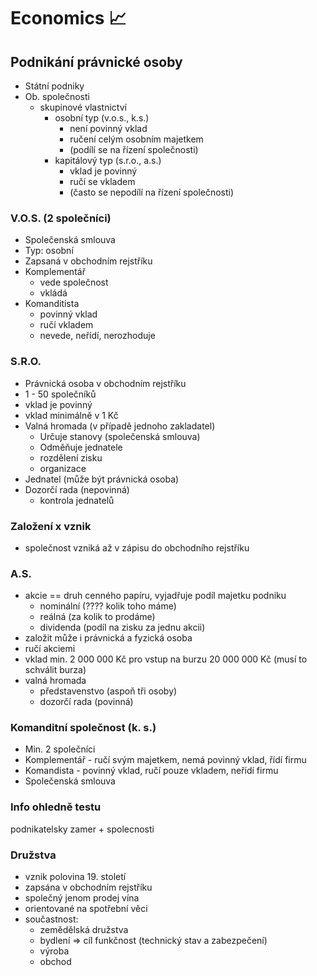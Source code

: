 # Economics 📈

## Podnikání právnické osoby
- Státní podniky
- Ob. společnosti
    - skupinové vlastnictví
        - osobní typ (v.o.s., k.s.)
            - není povinný vklad
            - ručení celým osobním majetkem
            - (podílí se na řízení společnosti)
        - kapitálový typ (s.r.o., a.s.)
            - vklad je povinný
            - ručí se vkladem
            - (často se nepodílí na řízení společnosti)
    
### V.O.S. (2 společníci)
- Společenská smlouva
- Typ: osobní
- Zapsaná v obchodním rejstříku
- Komplementář
    - vede společnost
    - vkládá
- Komanditista
    - povinný vklad
    - ručí vkladem
    - nevede, neřídí, nerozhoduje

### S.R.O.
- Právnická osoba v obchodním rejstříku
- 1 - 50 společníků
- vklad je povinný
- vklad minimálně v 1 Kč
- Valná hromada (v případě jednoho zakladatel)
    - Určuje stanovy (společenská smlouva)
    - Odměňuje jednatele
    - rozdělení zisku
    - organizace
- Jednatel (může být právnická osoba)
- Dozorčí rada (nepovinná)
    - kontrola jednatelů

### Založení x vznik
- společnost vzniká až v zápisu do obchodního rejstříku

### A.S.
- akcie == druh cenného papíru, vyjadřuje podíl majetku podniku
    - nominální (???? kolik toho máme)
    - reálná (za kolik to prodáme)
    - dividenda (podíl na zisku za jednu akcii)
- založit může i právnická a fyzická osoba
- ručí akciemi
- vklad min. 2 000 000 Kč pro vstup na burzu 20 000 000 Kč (musí to schválit burza)
- valná hromada
    - představenstvo (aspoň tři osoby)
    - dozorčí rada (povinná)

### Komanditní společnost (k. s.)

- Min. 2 společníci
- Komplementář - ručí svým majetkem, nemá povinný vklad, řídí firmu
- Komandista - povinný vklad, ručí pouze vkladem, neřídí firmu
- Společenská smlouva

### Info ohledně testu
podnikatelsky zamer + spolecnosti

### Družstva
- vznik polovina 19. století
- zapsána v obchodním rejstříku
- společný jenom prodej vína
- orientované na spotřební věci
- součastnost:
    - zemědělská družstva
    - bydlení => cíl funkčnost (technický stav a zabezpečení)
    - výroba
    - obchod

